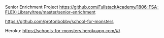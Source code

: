 Senior Enrichment Project
https://github.com/FullstackAcademy/1806-FSA-FLEX-Library/tree/master/senior-enrichment

https://github.com/protonbobby/school-for-monsters

Heroku: https://schools-for-monsters.herokuapp.com/#/
